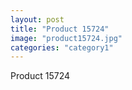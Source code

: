```yaml
---
layout: post
title: "Product 15724"
image: "product15724.jpg"
categories: "category1"
---
```

Product 15724
